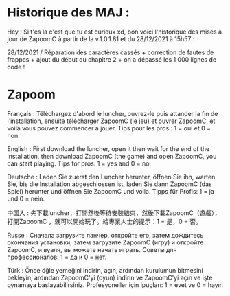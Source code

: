 # Historique des MAJ :

Hey !
Si t'es la c'est que tu est curieux xd, bon voici l'historique des mises a jour de ZapoomC à partir de la v.1.0.1.81 et du 28/12/2021 à 15h57 :

28/12/2021 / Réparation des caractères cassés + correction de fautes de frappes + ajout du début du chapitre 2 + on a dépassé les 1 000 lignes de code !


# Zapoom
Français : Téléchargez d'abord le luncher, ouvrez-le puis attander la fin de l'installation,
ensuite télécharger ZapoomC (le jeu) et ouvrer ZapoomC, et voila vous pouvez commencer a jouer.
Tips pour les pros : 1 = oui et 0 = non.


English : First download the luncher, open it then wait for the end of the installation,
then download ZapoomC (the game) and open ZapoomC, you can start playing. 
Tips for pros: 1 = yes and 0 = no.


Deutsche : Laden Sie zuerst den Luncher herunter, öffnen Sie ihn, warten Sie, bis die Installation
 abgeschlossen ist, laden Sie dann ZapoomC (das Spiel) herunter und öffnen Sie ZapoomC und voila. 
Tipps für Profis: 1 = ja und 0 = nein.


中国人 : 先下載luncher，打開然後等待安裝結束，然後下載ZapoomC（遊戲），打開ZapoomC
，就可以開始玩了。給專業人士的提示：1 = 是，0 = 否。


Russe : Сначала загрузите ланчер, откройте его, затем дождитесь окончания установки, затем загрузите 
ZapoomC (игру) и откройте ZapoomC, и вуаля, вы можете начать играть. 
Советы для профессионалов: 1 = да и 0 = нет.


Türk : Önce öğle yemeğini indirin, açın, ardından kurulumun bitmesini bekleyin, 
ardından ZapoomC'yi (oyun) indirin ve ZapoomC'yi açın ve işte oynamaya başlayabilirsiniz. 
Profesyoneller için ipuçları: 1 = evet ve 0 = hayır.
